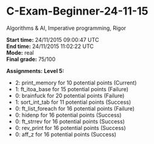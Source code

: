 # C-Exam-Beginner-24-11-15
Algorithms &amp; AI, Imperative programming, Rigor

**Start time:** 24/11/2015 09:00:47 UTC<br />
**End time:** 24/11/2015 11:02:22 UTC<br />
**Mode:** real<br />
**Final grade:** 75/100<br />

**Assignments:**
  **Level 5:**
  -  2: print_memory for 10 potential points (Current)
  -  1: ft_itoa_base for 15 potential points (Failure)
  -  0: brainfuck for 20 potential points (Failure)
  -  1: sort_int_tab for 11 potential points (Success)
  -  0: ft_list_foreach for 16 potential points (Failure)
  -  0: hidenp for 16 potential points (Success)
  -  0: ft_strrev for 16 potential points (Success)
  -  0: rev_print for 16 potential points (Success)
  -  0: aff_z for 16 potential points (Success)
